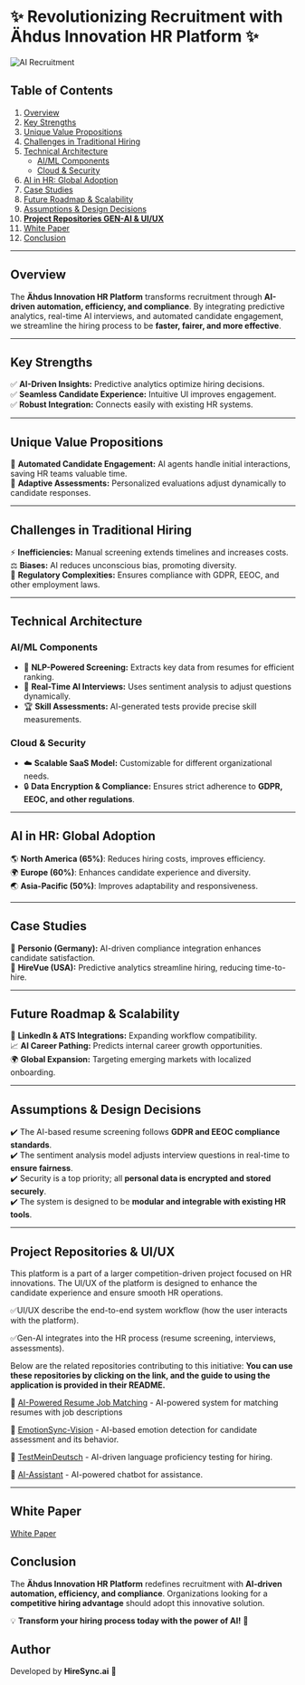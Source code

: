 # ✨ Revolutionizing Recruitment with **Ähdus Innovation HR Platform** ✨

 ![AI Recruitment](https://s3.ap-south-1.amazonaws.com/cdn.hiringshop.com/blog/22092023124130947.jpg)  

## **Table of Contents**
1. [Overview](#overview)
2. [Key Strengths](#key-strengths)
3. [Unique Value Propositions](#unique-value-propositions)
4. [Challenges in Traditional Hiring](#challenges-in-traditional-hiring)
5. [Technical Architecture](#technical-architecture)
   - [AI/ML Components](#ai-ml-components)
   - [Cloud & Security](#cloud-security)
6. [AI in HR: Global Adoption](#ai-in-hr-global-adoption)
7. [Case Studies](#case-studies)
8. [Future Roadmap & Scalability](#future-roadmap-scalability)
9. [Assumptions & Design Decisions](#assumptions-design-decisions)
10. **[Project Repositories GEN-AI & UI/UX](#project-repositories-ui-ux)**
11. [White Paper](#white-paper)
12. [Conclusion](#conclusion)


---

## **Overview**
The **Ähdus Innovation HR Platform** transforms recruitment through **AI-driven automation, efficiency, and compliance**. By integrating predictive analytics, real-time AI interviews, and automated candidate engagement, we streamline the hiring process to be **faster, fairer, and more effective**.

---

## **Key Strengths**

✅ **AI-Driven Insights:** Predictive analytics optimize hiring decisions.  
✅ **Seamless Candidate Experience:** Intuitive UI improves engagement.  
✅ **Robust Integration:** Connects easily with existing HR systems.  

---

## **Unique Value Propositions**

🚀 **Automated Candidate Engagement:** AI agents handle initial interactions, saving HR teams valuable time.  
🧠 **Adaptive Assessments:** Personalized evaluations adjust dynamically to candidate responses.  

---

## **Challenges in Traditional Hiring**

⚡ **Inefficiencies:** Manual screening extends timelines and increases costs.  
⚖️ **Biases:** AI reduces unconscious bias, promoting diversity.  
📜 **Regulatory Complexities:** Ensures compliance with GDPR, EEOC, and other employment laws.  

---

## **Technical Architecture**

### **AI/ML Components**
- 📝 **NLP-Powered Screening:** Extracts key data from resumes for efficient ranking.
- 🎤 **Real-Time AI Interviews:** Uses sentiment analysis to adjust questions dynamically.
- 🏆 **Skill Assessments:** AI-generated tests provide precise skill measurements.

### **Cloud & Security**
- ☁️ **Scalable SaaS Model:** Customizable for different organizational needs.
- 🔒 **Data Encryption & Compliance:** Ensures strict adherence to **GDPR, EEOC, and other regulations**.

---

## **AI in HR: Global Adoption**

🌎 **North America (65%)**: Reduces hiring costs, improves efficiency.  
🌍 **Europe (60%)**: Enhances candidate experience and diversity.  
🌏 **Asia-Pacific (50%)**: Improves adaptability and responsiveness.  

---

## **Case Studies**

📌 **Personio (Germany):** AI-driven compliance integration enhances candidate satisfaction.  
📌 **HireVue (USA):** Predictive analytics streamline hiring, reducing time-to-hire.  

---

## **Future Roadmap & Scalability**

🔗 **LinkedIn & ATS Integrations:** Expanding workflow compatibility.  
📈 **AI Career Pathing:** Predicts internal career growth opportunities.  
🌍 **Global Expansion:** Targeting emerging markets with localized onboarding.  

---

## **Assumptions & Design Decisions**

✔️ The AI-based resume screening follows **GDPR and EEOC compliance standards**.  
✔️ The sentiment analysis model adjusts interview questions in real-time to **ensure fairness**.  
✔️ Security is a top priority; all **personal data is encrypted and stored securely**.  
✔️ The system is designed to be **modular and integrable with existing HR tools**.  

---

## **Project Repositories & UI/UX**
This platform is a part of a larger competition-driven project focused on HR innovations. The UI/UX of the platform is designed to enhance the candidate experience and ensure smooth HR operations.

✅UI/UX describe the end-to-end system workflow (how the user interacts with the platform).

✅Gen-AI integrates into the HR process (resume screening, interviews, assessments).

 Below are the related repositories contributing to this initiative:
 **You can use these repositories by clicking on the link, and the guide to using the application is provided in their README.**

📌 [AI-Powered Resume Job Matching](https://github.com/touseefh/AI-Powered-Resume-Job-Matching) - AI-powered system for matching resumes with job descriptions

📌 [EmotionSync-Vision](https://github.com/touseefh/EmotionSync-Vision) - AI-based emotion detection for candidate assessment and its behavior.

📌 [TestMeinDeutsch](https://github.com/touseefh/TestMeinDeutsch) - AI-driven language proficiency testing for hiring. 

📌 [AI-Assistant](https://github.com/touseefh/AI-Assistant) - AI-powered chatbot for  assistance.

---

## **White Paper**

[White Paper](https://my.visme.co/view/dm4vrkog-ahdus-hr-innovation-platform-whitepaper)


## **Conclusion**

The **Ähdus Innovation HR Platform** redefines recruitment with **AI-driven automation, efficiency, and compliance**. Organizations looking for a **competitive hiring advantage** should adopt this innovative solution.

💡 **Transform your hiring process today with the power of AI!** 🚀


## **Author**
Developed by **HireSync.ai** 🚀

